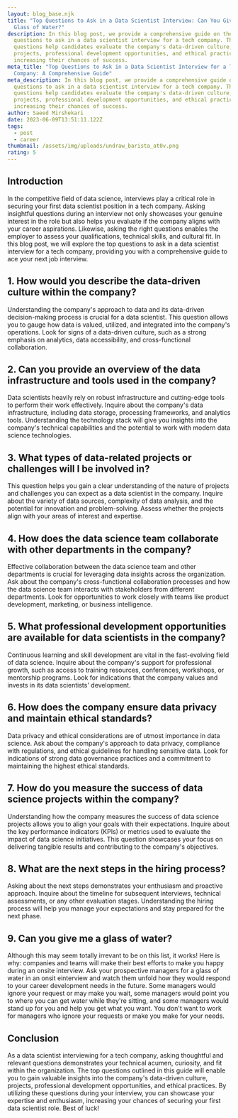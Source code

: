 ```yaml
---
layout: blog_base.njk
title: "Top Questions to Ask in a Data Scientist Interview: Can You Give Me A
  Glass of Water?"
description: In this blog post, we provide a comprehensive guide on the top
  questions to ask in a data scientist interview for a tech company. These
  questions help candidates evaluate the company's data-driven culture,
  projects, professional development opportunities, and ethical practices,
  increasing their chances of success.
meta_title: "Top Questions to Ask in a Data Scientist Interview for a Tech
  Company: A Comprehensive Guide"
meta_description: In this blog post, we provide a comprehensive guide on the top
  questions to ask in a data scientist interview for a tech company. These
  questions help candidates evaluate the company's data-driven culture,
  projects, professional development opportunities, and ethical practices,
  increasing their chances of success.
author: Saeed Mirshekari
date: 2023-06-09T13:51:11.122Z
tags:
  - post
  - career
thumbnail: /assets/img/uploads/undraw_barista_at0v.png
rating: 5
---
```


<h2>Introduction</h2>

In the competitive field of data science, interviews play a critical role in securing your first data scientist position in a tech company. Asking insightful questions during an interview not only showcases your genuine interest in the role but also helps you evaluate if the company aligns with your career aspirations. Likewise, asking the right questions enables the employer to assess your qualifications, technical skills, and cultural fit. In this blog post, we will explore the top questions to ask in a data scientist interview for a tech company, providing you with a comprehensive guide to ace your next job interview.

<h2>1. How would you describe the data-driven culture within the company?</h2>

Understanding the company's approach to data and its data-driven decision-making process is crucial for a data scientist. This question allows you to gauge how data is valued, utilized, and integrated into the company's operations. Look for signs of a data-driven culture, such as a strong emphasis on analytics, data accessibility, and cross-functional collaboration.

<h2>2. Can you provide an overview of the data infrastructure and tools used in the company?</h2>

Data scientists heavily rely on robust infrastructure and cutting-edge tools to perform their work effectively. Inquire about the company's data infrastructure, including data storage, processing frameworks, and analytics tools. Understanding the technology stack will give you insights into the company's technical capabilities and the potential to work with modern data science technologies.

<h2>3. What types of data-related projects or challenges will I be involved in?</h2>

This question helps you gain a clear understanding of the nature of projects and challenges you can expect as a data scientist in the company. Inquire about the variety of data sources, complexity of data analysis, and the potential for innovation and problem-solving. Assess whether the projects align with your areas of interest and expertise.

<h2>4. How does the data science team collaborate with other departments in the company?</h2>

Effective collaboration between the data science team and other departments is crucial for leveraging data insights across the organization. Ask about the company's cross-functional collaboration processes and how the data science team interacts with stakeholders from different departments. Look for opportunities to work closely with teams like product development, marketing, or business intelligence.

<h2>5. What professional development opportunities are available for data scientists in the company?</h2>

Continuous learning and skill development are vital in the fast-evolving field of data science. Inquire about the company's support for professional growth, such as access to training resources, conferences, workshops, or mentorship programs. Look for indications that the company values and invests in its data scientists' development.

<h2>6. How does the company ensure data privacy and maintain ethical standards?</h2>

Data privacy and ethical considerations are of utmost importance in data science. Ask about the company's approach to data privacy, compliance with regulations, and ethical guidelines for handling sensitive data. Look for indications of strong data governance practices and a commitment to maintaining the highest ethical standards.

<h2>7. How do you measure the success of data science projects within the company?</h2>

Understanding how the company measures the success of data science projects allows you to align your goals with their expectations. Inquire about the key performance indicators (KPIs) or metrics used to evaluate the impact of data science initiatives. This question showcases your focus on delivering tangible results and contributing to the company's objectives.

<h2>8. What are the next steps in the hiring process? </h2>

Asking about the next steps demonstrates your enthusiasm and proactive approach. Inquire about the timeline for subsequent interviews, technical assessments, or any other evaluation stages. Understanding the hiring process will help you manage your expectations and stay prepared for the next phase.

<h2>9. Can you give me a glass of water? </h2>
Although this may seem totally irrevant to be on this list, it works! Here is why: companies and teams will make their best efforts to make you happy during an onsite interview. Ask your prospective managers for a glass of water in an onsit einterview and watch them unfold how they would respond to your career development needs in the future. Some managers would ignore your request or may make you wait, some managers would point you to where you can get water while they're sitting, and some managers would stand up for you and help you get what you want. You don't want to work for managers who ignore your requests or make you make for your needs.


<h2>Conclusion</h2>

As a data scientist interviewing for a tech company, asking thoughtful and relevant questions demonstrates your technical acumen, curiosity, and fit within the organization. The top questions outlined in this guide will enable you to gain valuable insights into the company's data-driven culture, projects, professional development opportunities, and ethical practices. By utilizing these questions during your interview, you can showcase your expertise and enthusiasm, increasing your chances of securing your first data scientist role. Best of luck!